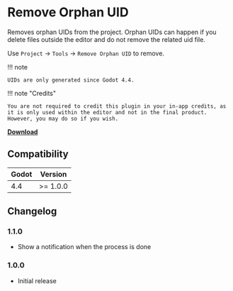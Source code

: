 # Remove Orphan UID

Removes orphan UIDs from the project. Orphan UIDs can happen if you delete files outside the editor and do not remove the related uid file.

Use `Project` -> `Tools` -> `Remove Orphan UID` to remove.

!!! note

    UIDs are only generated since Godot 4.4.

!!! note "Credits"

    You are not required to credit this plugin in your in-app credits, as it is only used within the editor and not in the final product. However, you may do so if you wish.

[**Download**](https://github.com/kenyoni-software/godot-addons/releases)

## Compatibility

| Godot | Version  |
| ----- | -------- |
| 4.4   | >= 1.0.0 |

## Changelog

### 1.1.0

- Show a notification when the process is done

### 1.0.0

- Initial release
